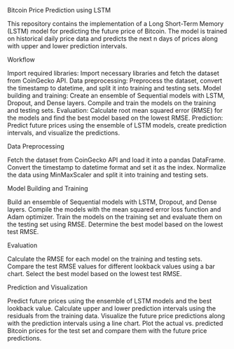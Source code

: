 Bitcoin Price Prediction using LSTM

This repository contains the implementation of a Long Short-Term Memory (LSTM) model for predicting the future price of Bitcoin. The model is trained on historical daily price data and predicts the next n days of prices along with upper and lower prediction intervals.

Workflow

Import required libraries: Import necessary libraries and fetch the dataset from CoinGecko API.
Data preprocessing: Preprocess the dataset, convert the timestamp to datetime, and split it into training and testing sets.
Model building and training: Create an ensemble of Sequential models with LSTM, Dropout, and Dense layers. Compile and train the models on the training and testing sets.
Evaluation: Calculate root mean squared error (RMSE) for the models and find the best model based on the lowest RMSE.
Prediction: Predict future prices using the ensemble of LSTM models, create prediction intervals, and visualize the predictions.

Data Preprocessing

Fetch the dataset from CoinGecko API and load it into a pandas DataFrame.
Convert the timestamp to datetime format and set it as the index.
Normalize the data using MinMaxScaler and split it into training and testing sets.

Model Building and Training

Build an ensemble of Sequential models with LSTM, Dropout, and Dense layers.
Compile the models with the mean squared error loss function and Adam optimizer.
Train the models on the training set and evaluate them on the testing set using RMSE.
Determine the best model based on the lowest test RMSE.

Evaluation

Calculate the RMSE for each model on the training and testing sets.
Compare the test RMSE values for different lookback values using a bar chart.
Select the best model based on the lowest test RMSE.

Prediction and Visualization

Predict future prices using the ensemble of LSTM models and the best lookback value.
Calculate upper and lower prediction intervals using the residuals from the training data.
Visualize the future price predictions along with the prediction intervals using a line chart.
Plot the actual vs. predicted Bitcoin prices for the test set and compare them with the future price predictions.
